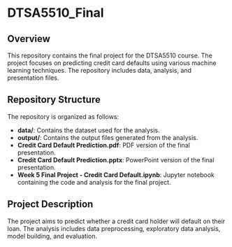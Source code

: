 # DTSA5510_Final

## Overview
This repository contains the final project for the DTSA5510 course. The project focuses on predicting credit card defaults using various machine learning techniques. The repository includes data, analysis, and presentation files.

## Repository Structure
The repository is organized as follows:

- **data/**: Contains the dataset used for the analysis.
- **output/**: Contains the output files generated from the analysis.
- **Credit Card Default Prediction.pdf**: PDF version of the final presentation.
- **Credit Card Default Prediction.pptx**: PowerPoint version of the final presentation.
- **Week 5 Final Project - Credit Card Default.ipynb**: Jupyter notebook containing the code and analysis for the final project.

## Project Description
The project aims to predict whether a credit card holder will default on their loan. The analysis includes data preprocessing, exploratory data analysis, model building, and evaluation.

